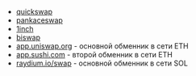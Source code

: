 - [quickswap](https://quickswap.exchange/#/swap)
- [pankaceswap](https://pancakeswap.finance/swap#/swap)
- [1inch](https://app.1inch.io/)
- [biswap](https://biswap.org/)
- [app.uniswap.org](https://app.uniswap.org) - основной обменник в сети ETH
- [app.sushi.com](https://app.sushi.com) - второй обменник в сети ETH
- [raydium.io/swap](https://raydium.io/swap) - основной обменник в сети SOL